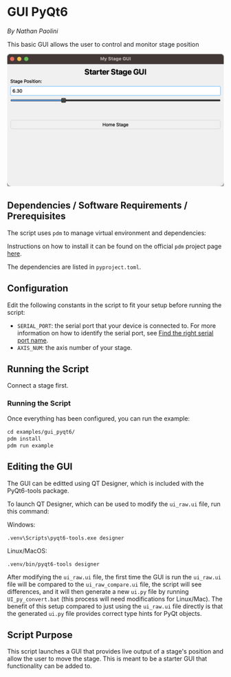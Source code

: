 # GUI PyQt6

*By Nathan Paolini*

This basic GUI allows the user to control and monitor stage position

![screenshot.png](img/screenshot.png)

## Dependencies / Software Requirements / Prerequisites

The script uses `pdm` to manage virtual environment and dependencies:

Instructions on how to install it can be found on the official `pdm` project page [here](https://github.com/pdm-project/pdm).

The dependencies are listed in `pyproject.toml`.

## Configuration

Edit the following constants in the script to fit your setup before running the script:

- `SERIAL_PORT`: the serial port that your device is connected to.
For more information on how to identify the serial port,
see [Find the right serial port name](https://software.zaber.com/motion-library/docs/guides/find_right_port).
- `AXIS_NUM`: the axis number of your stage.

## Running the Script

Connect a stage first.

### Running the Script

Once everything has been configured, you can run the example:

```shell
cd examples/gui_pyqt6/
pdm install
pdm run example
```

## Editing the GUI

The GUI can be editted using QT Designer, which is included with the PyQt6-tools package.

To launch QT Designer, which can be used to modify the `ui_raw.ui` file, run this command:

Windows:

    .venv\Scripts\pyqt6-tools.exe designer

Linux/MacOS:

    .venv/bin/pyqt6-tools designer

After modifying the `ui_raw.ui` file, the first time the GUI is run the `ui_raw.ui` file will
be compared to the `ui_raw_compare.ui` file, the script will see differences, and it will then
generate a new `ui.py` file by running `UI_py_convert.bat` (this process will need modifications for Linux/Mac).
The benefit of this setup compared to just using the `ui_raw.ui` file directly is that the generated `ui.py` file
provides correct type hints for PyQt objects.

## Script Purpose

This script launches a GUI that provides live output of a stage's position and allow the user to move the stage.
This is meant to be a starter GUI that functionality can be added to.
